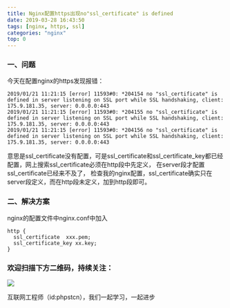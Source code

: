 ```yaml
---
title: Nginx配置https出现no"ssl_certificate" is defined
date: 2019-03-28 16:43:50
tags: [nginx, https, ssl]
categories: "nginx"
top: 0
---
```

### 一、问题
今天在配置nginx的https发现报错：
```
2019/01/21 11:21:15 [error] 11593#0: *204154 no "ssl_certificate" is defined in server listening on SSL port while SSL handshaking, client: 175.9.181.35, server: 0.0.0.0:443
2019/01/21 11:21:15 [error] 11593#0: *204155 no "ssl_certificate" is defined in server listening on SSL port while SSL handshaking, client: 175.9.181.35, server: 0.0.0.0:443
2019/01/21 11:21:15 [error] 11593#0: *204156 no "ssl_certificate" is defined in server listening on SSL port while SSL handshaking, client: 175.9.181.35, server: 0.0.0.0:443
```
意思是ssl_certificate没有配置，可是ssl_certificate和ssl_certificate_key都已经配置，网上搜索ssl_certificate必须在http段中先定义， 在server段才配置ssl_certificate已经来不及了， 检查我的nginx配置，ssl_certificate确实只在server段定义，而在http段未定义，加到http段即可。
### 二、解决方案
nginx的配置文件中nginx.conf中加入
```
http {
  ssl_certificate  xxx.pem;
  ssl_certificate_key xx.key;
}

```


### 欢迎扫描下方二维码，持续关注：
![](https://user-gold-cdn.xitu.io/2019/3/17/1698b447d75fb9bb?w=258&h=258&f=jpeg&s=28010)

互联网工程师（id:phpstcn），我们一起学习，一起进步